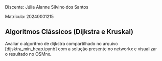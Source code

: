 Discente: Júlia Alanne Silvino dos Santos

Matrícula: 20240001215

## Algoritmos Clássicos (Dijkstra e Kruskal)


Avaliar o algoritmo de dijkstra compartilhado no arquivo [dijsktra_min_heap.ipynb] com a
solução presente no networkx e visualizar o resultado no OSMnx.
